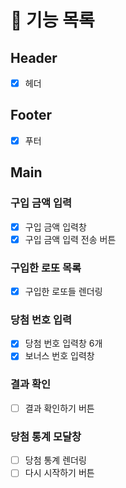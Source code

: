# 🎯 기능 목록

## Header

- [x] 헤더

## Footer

- [x] 푸터

## Main

### 구입 금액 입력

- [x]  구입 금액 입력창
- [x]  구입 금액 입력 전송 버튼

### 구입한 로또 목록

- [x]  구입한 로또들 렌더링

### 당첨 번호 입력

- [x]  당첨 번호 입력창 6개
- [x]  보너스 번호 입력창

### 결과 확인

- [ ]  결과 확인하기 버튼

### 당첨 통계 모달창

- [ ]  당첨 통계 렌더링
- [ ]  다시 시작하기 버튼